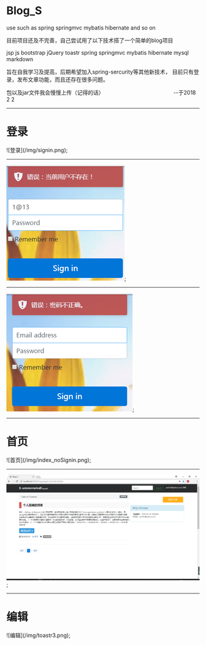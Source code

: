 # Blog_S
use such as spring springmvc mybatis hibernate and so on

目前项目还及不完善，自己尝试用了以下技术搭了一个简单的blog项目

jsp
js
bootstrap
jQuery
toastr
spring
springmvc
mybatis
hibernate
mysql
markdown

旨在自我学习及提高，后期希望加入spring-sercurity等其他新技术，
目前只有登录，发布文章功能，而且还存在很多问题。

包以及jar文件我会慢慢上传（记得的话）
                                              --于2018 2 2
                                              
<hr>

<h1>登录</h1>
![登录](/img/signin.png);

<hr>

![提示](/img/toastr2.png);

<hr>

![提示](/img/toastr1.png);

<hr>

<h1>首页</h1>
![首页](/img/index_noSignin.png);

<hr>

![首页](/img/index.png);

<hr>

<h1>编辑</h1>
![编辑](/img/toastr3.png);

